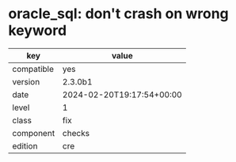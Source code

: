 [//]: # (werk v2)
# oracle_sql: don't crash on wrong keyword

key        | value
---------- | ---
compatible | yes
version    | 2.3.0b1
date       | 2024-02-20T19:17:54+00:00
level      | 1
class      | fix
component  | checks
edition    | cre

